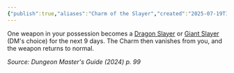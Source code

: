 ```yaml
---
{"publish":true,"aliases":"Charm of the Slayer","created":"2025-07-19T16:46:34.295+02:00","modified":"2025-07-27T18:47:25.747+02:00","cssclasses":"json5e-reward"}
---
```


One weapon in your possession becomes a [Dragon Slayer](/3Mechanics/CLI/items/dragon-slayer-xdmg.md) or [Giant Slayer](/3Mechanics/CLI/items/giant-slayer-xdmg.md) (DM's choice) for the next 9 days. The Charm then vanishes from you, and the weapon returns to normal.

*Source: Dungeon Master's Guide (2024) p. 99*